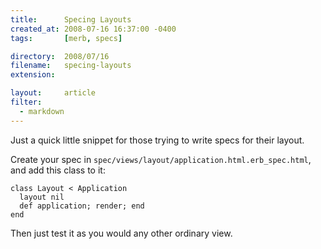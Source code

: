 ```yaml
---
title:      Specing Layouts
created_at: 2008-07-16 16:37:00 -0400
tags:       [merb, specs]

directory:  2008/07/16
filename:   specing-layouts
extension:  

layout:     article
filter:
  - markdown
---
```

Just a quick little snippet for those trying to write specs for their layout.

Create your spec in `spec/views/layout/application.html.erb_spec.html`, and add this class to it:

    class Layout < Application
      layout nil
      def application; render; end
    end

Then just test it as you would any other ordinary view.

